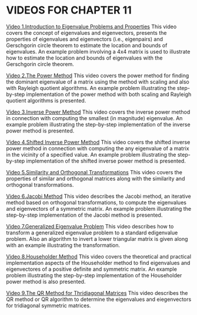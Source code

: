 #  VIDEOS FOR CHAPTER 11

[Video 1.Introduction to Eigenvalue Problems and Properties](https://youtu.be/4pE4CtG-2D8) This video covers the concept of eigenvalues and eigenvectors, presents the properties of eigenvalues and eigenvectors (i.e., eigenpairs) and Gerschgorin circle theorem to estimate the location and bounds of eigenvalues. An example problem involving a 4x4 matrix is used to illustrate how to estimate the location and bounds of eigenvalues with the Gerschgorin circle theorem.

[Video 2.The Power Method](https://youtu.be/V6vSIifZGZs) This video covers the power method for finding the dominant eigenvalue of a matrix using the method with scaling and also with Rayleigh quotient algorithms. An example problem illustrating the step-by-step implementation of the power method with both scaling and Rayleigh quotient algorithms is presented.

[Video 3.Inverse Power Method](https://youtu.be/Ymv0SXzaJRQ) This video covers the inverse power method in connection with computing the smallest (in magnitude) eigenvalue. An example problem illustrating the step-by-step implementation of the inverse power method is presented.

[Video 4.Shifted Inverse Power Method](https://youtu.be/YjRd8Hrr-0M) This video covers the shifted inverse power method in connection with computing the any eigenvalue of a matrix in the vicinity of a specified value. An example problem illustrating the step-by-step implementation of the shifted inverse power method is presented.

[Video 5.Similarity and Orthogonal Transformations](https://youtu.be/oQiqGDCYOYk) This video covers the properties of similar and orthogonal matrices along with the similarity and orthogonal transformations.

[Video 6.Jacobi Method](https://youtu.be/yIWfeX_XIWg) This video describes the Jacobi method, an iterative method based on orthogonal transformations, to compute the eigenvalues and eigenvectors of a symmetric matrix. An example problem illustrating the step-by-step implementation of the Jacobi method is presented.

[Video 7.Generalized Eigenvalue Problem](https://youtu.be/qPjVBkhFtY8) This video describes how to transform a generalized eigenvalue problem to a standard edigenvalue problem. Also an algorithm to invert a lower triangular  matrix is given along with an example illustrating the transformation.

[Video 8.Householder Method](https://youtu.be/emT-XepADq4) This video covers the theoretical and practical implementation aspects of the Householder method to find eigenvalues and eigenvectores of a positive definite and symmetric matrix. An example problem illustrating the step-by-step implementation of the Householder power method is also presented.

[Video 9.The QR Method for Thridiagonal Matrices](https://youtu.be/oFqoF9Wq-xI) This video describes the QR method or QR algorithm to determine the eigenvalues and eiegenvectors for tridiagonal symmetric matrices.
